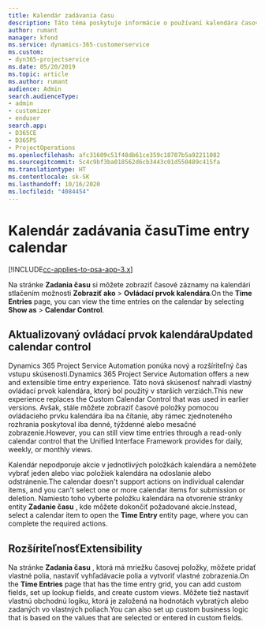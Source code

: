 ```yaml
---
title: Kalendár zadávania času
description: Táto téma poskytuje informácie o používaní kalendára časovej položky.
author: rumant
manager: kfend
ms.service: dynamics-365-customerservice
ms.custom:
- dyn365-projectservice
ms.date: 05/20/2019
ms.topic: article
ms.author: rumant
audience: Admin
search.audienceType:
- admin
- customizer
- enduser
search.app:
- D365CE
- D365PS
- ProjectOperations
ms.openlocfilehash: afc31609c51f48db61ce359c18707b5a92211082
ms.sourcegitcommit: 5c4c9bf3ba018562d6cb3443c01d550489c415fa
ms.translationtype: HT
ms.contentlocale: sk-SK
ms.lasthandoff: 10/16/2020
ms.locfileid: "4084454"
---
```

# <a name="time-entry-calendar"></a><span data-ttu-id="95406-103">Kalendár zadávania času</span><span class="sxs-lookup"><span data-stu-id="95406-103">Time entry calendar</span></span>

[!INCLUDE[cc-applies-to-psa-app-3.x](../includes/cc-applies-to-psa-app-3x.md)]

<span data-ttu-id="95406-104">Na stránke **Zadania času** si môžete zobraziť časové záznamy na kalendári stlačením možnosti **Zobraziť ako** \> **Ovládací prvok kalendára**.</span><span class="sxs-lookup"><span data-stu-id="95406-104">On the **Time Entries** page, you can view the time entries on the calendar by selecting **Show as** \> **Calendar Control**.</span></span>

## <a name="updated-calendar-control"></a><span data-ttu-id="95406-105">Aktualizovaný ovládací prvok kalendára</span><span class="sxs-lookup"><span data-stu-id="95406-105">Updated calendar control</span></span>

<span data-ttu-id="95406-106">Dynamics 365 Project Service Automation ponúka nový a rozšíriteľný čas vstupu skúsenosti.</span><span class="sxs-lookup"><span data-stu-id="95406-106">Dynamics 365 Project Service Automation offers a new and extensible time entry experience.</span></span> <span data-ttu-id="95406-107">Táto nová skúsenosť nahradí vlastný ovládací prvok kalendára, ktorý bol použitý v starších verziách.</span><span class="sxs-lookup"><span data-stu-id="95406-107">This new experience replaces the Custom Calendar Control that was used in earlier versions.</span></span> <span data-ttu-id="95406-108">Avšak, stále môžete zobraziť časové položky pomocou ovládacieho prvku kalendára iba na čítanie, aby rámec zjednoteného rozhrania poskytoval iba denné, týždenné alebo mesačné zobrazenie.</span><span class="sxs-lookup"><span data-stu-id="95406-108">However, you can still view time entries through a read-only calendar control that the Unified Interface Framework provides for daily, weekly, or monthly views.</span></span>

<span data-ttu-id="95406-109">Kalendár nepodporuje akcie v jednotlivých položkách kalendára a nemôžete vybrať jeden alebo viac položiek kalendára na odoslanie alebo odstránenie.</span><span class="sxs-lookup"><span data-stu-id="95406-109">The calendar doesn't support actions on individual calendar items, and you can't select one or more calendar items for submission or deletion.</span></span> <span data-ttu-id="95406-110">Namiesto toho vyberte položku kalendára na otvorenie stránky entity **Zadanie času** , kde môžete dokončiť požadované akcie.</span><span class="sxs-lookup"><span data-stu-id="95406-110">Instead, select a calendar item to open the **Time Entry** entity page, where you can complete the required actions.</span></span>

## <a name="extensibility"></a><span data-ttu-id="95406-111">Rozšíriteľnosť</span><span class="sxs-lookup"><span data-stu-id="95406-111">Extensibility</span></span>

<span data-ttu-id="95406-112">Na stránke **Zadania času** , ktorá má mriežku časovej položky, môžete pridať vlastné polia, nastaviť vyhľadávacie polia a vytvoriť vlastné zobrazenia.</span><span class="sxs-lookup"><span data-stu-id="95406-112">On the **Time Entries** page that has the time entry grid, you can add custom fields, set up lookup fields, and create custom views.</span></span> <span data-ttu-id="95406-113">Môžete tiež nastaviť vlastnú obchodnú logiku, ktorá je založená na hodnotách vybratých alebo zadaných vo vlastných poliach.</span><span class="sxs-lookup"><span data-stu-id="95406-113">You can also set up custom business logic that is based on the values that are selected or entered in custom fields.</span></span>
